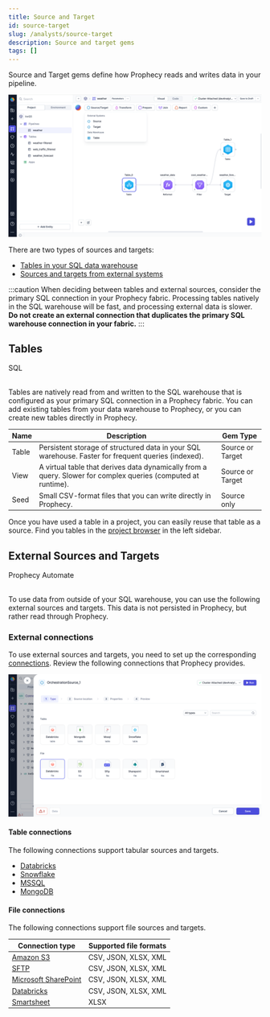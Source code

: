 ```yaml
---
title: Source and Target
id: source-target
slug: /analysts/source-target
description: Source and target gems
tags: []
---
```


Source and Target gems define how Prophecy reads and writes data in your pipeline.

![Source/Target Gem Drawer](img/source-target-analysts.png)

There are two types of sources and targets:

- [Tables in your SQL data warehouse](#tables)
- [Sources and targets from external systems](#external-sources-and-targets)

:::caution
When deciding between tables and external sources, consider the primary SQL connection in your Prophecy fabric. Processing tables natively in the SQL warehouse will be fast, and processing external data is slower.<br/>**Do not create an external connection that duplicates the primary SQL warehouse connection in your fabric.**
:::

## Tables

<span class="badge">SQL</span><br/><br/>

Tables are natively read from and written to the SQL warehouse that is configured as your primary SQL connection in a Prophecy fabric. You can add existing tables from your data warehouse to Prophecy, or you can create new tables directly in Prophecy.

| Name  | Description                                                                                                   | Gem Type         |
| ----- | ------------------------------------------------------------------------------------------------------------- | ---------------- |
| Table | Persistent storage of structured data in your SQL warehouse. Faster for frequent queries (indexed).           | Source or Target |
| View  | A virtual table that derives data dynamically from a query. Slower for complex queries (computed at runtime). | Source or Target |
| Seed  | Small CSV-format files that you can write directly in Prophecy.                                               | Source only      |

Once you have used a table in a project, you can easily reuse that table as a source. Find you tables in the [project browser](/analysts/pipelines#sidebar) in the left sidebar.

## External Sources and Targets

<span class="badge">Prophecy Automate</span><br/><br/>

To use data from outside of your SQL warehouse, you can use the following external sources and targets. This data is not persisted in Prophecy, but rather read through Prophecy.

### External connections

To use external sources and targets, you need to set up the corresponding [connections](docs/analysts/development/connections.md). Review the following connections that Prophecy provides.

![Source gem connections](img/source-types.png)

#### Table connections

The following connections support tabular sources and targets.

- [Databricks](/administration/fabrics/prophecy-fabrics/connections/databricks)
- [Snowflake](/administration/fabrics/prophecy-fabrics/connections/snowflake)
- [MSSQL](/administration/fabrics/prophecy-fabrics/connections/mssql)
- [MongoDB](/administration/fabrics/prophecy-fabrics/connections/mongodb)

#### File connections

The following connections support file sources and targets.

| Connection type                                                                         | Supported file formats |
| --------------------------------------------------------------------------------------- | ---------------------- |
| [Amazon S3](/administration/fabrics/prophecy-fabrics/connections/s3)                    | CSV, JSON, XLSX, XML   |
| [SFTP](/administration/fabrics/prophecy-fabrics/connections/sftp)                       | CSV, JSON, XLSX, XML   |
| [Microsoft SharePoint](/administration/fabrics/prophecy-fabrics/connections/sharepoint) | CSV, JSON, XLSX, XML   |
| [Databricks](/administration/fabrics/prophecy-fabrics/connections/databricks)           | CSV, JSON, XLSX, XML   |
| [Smartsheet](/administration/fabrics/prophecy-fabrics/connections/smartsheet)           | XLSX                   |
